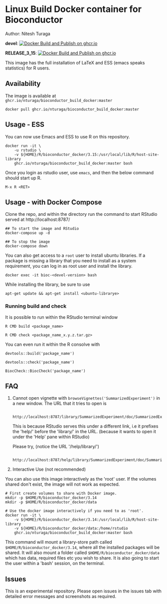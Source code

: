 # Linux Build Docker container for Bioconductor

Author: Nitesh Turaga

**devel**: [![Docker Build and Publish on ghcr.io](https://github.com/nturaga/bioconductor_build_docker/actions/workflows/docker-publish.yml/badge.svg?branch=master)](https://github.com/nturaga/bioconductor_build_docker/actions/workflows/docker-publish.yml)

**RELEASE_3_15**: [![Docker Build and Publish on ghcr.io](https://github.com/nturaga/bioconductor_build_docker/actions/workflows/docker-publish.yml/badge.svg?branch=RELEASE_3_15)](https://github.com/nturaga/bioconductor_build_docker/actions/workflows/docker-publish.yml)

This image has the full installation of LaTeX and ESS (emacs speaks statistics) for R users.

## Availability

The image is available at `ghcr.io/nturaga/bioconductor_build_docker:master`

```
docker pull ghcr.io/nturaga/bioconductor_build_docker:master
```

## Usage - ESS

You can now use Emacs and ESS to use R on this repository.

	docker run -it \
		-u rstudio \
    	-v ${HOME}/R/bioconductor_docker/3.15:/usr/local/lib/R/host-site-library
		ghcr.io/nturaga/bioconductor_build_docker:master bash
		
Once you login as rstudio user, use `emacs`, and then the below
command should start up R.

	M-x R <RET>

## Usage - with Docker Compose

Clone the repo, and within the directory run the command to start
RStudio served at http://localhost:8787/

```
## To start the image and RStudio 
docker-compose up -d

## To stop the image
docker-compose down
```

You can also get access to a `root` user to install ubuntu
libraries. If a package is missing a library that you need to install
as a system requirement, you can log in as root user and install the
library.

```
docker exec -it bioc-<devel-version> bash
```

While installing the library, be sure to use 

	apt-get update && apt-get install <ubuntu-librarye>

### Running build and check

It is possible to run within the RStudio terminal window

	R CMD build <package_name>

	R CMD check <package_name_x.y.z.tar.gz>

You can even run it within the R consolve with

	devtools::build('package_name')

	devtools::check('package_name')
	
	BiocCheck::BiocCheck('package_name')

## FAQ 

1. Cannot open vignette with `browseVignettes('SummarizedExperiment')`
   in a new window. The URL that it tries to open is

		http://localhost:8787/library/SummarizedExperiment/doc/SummarizedExperiment.html

	This is because RStudio serves this under a different link, i.e it
	prefixes the 'help/' before the 'library/' in the URL. (because it
	wants to open it under the 'Help' pane within RStudio)

	Please try, (notice the URL '/help/library/')

		http://localhost:8787/help/library/SummarizedExperiment/doc/SummarizedExperiment.html

2. Interactive Use (not recommended)

You can also use this image interactively as the 'root' user. If the
volumes shared don't exist, the image will not work as expected.

```
# First create volumes to share with Docker image.
mkdir -p $HOME/R/bioconductor_docker/3.14
mkdir -p $HOME/R/bioconductor_docker/data

# Use the docker image interactively if you need to as 'root'.
docker run -it \
	-v ${HOME}/R/bioconductor_docker/3.14:/usr/local/lib/R/host-site-library
    -v ${HOME}/R/bioconductor_docker/data:/home/rstudio
	ghcr.io/nturaga/bioconductor_build_docker:master bash
```

This command will mount a library-store path called
`$HOME/R/bioconductor_docker/3.14`, where all the installed packages
will be shared. It will also mount a folder called
`$HOME/R/bioconductor_docker/data` which has data, required files etc
you wish to share.  It is also going to start the user within a 'bash'
session, on the terminal.


## Issues

This is an experimental repository. Please open issues in the issues
tab with detailed error messages and screenshots as required.
